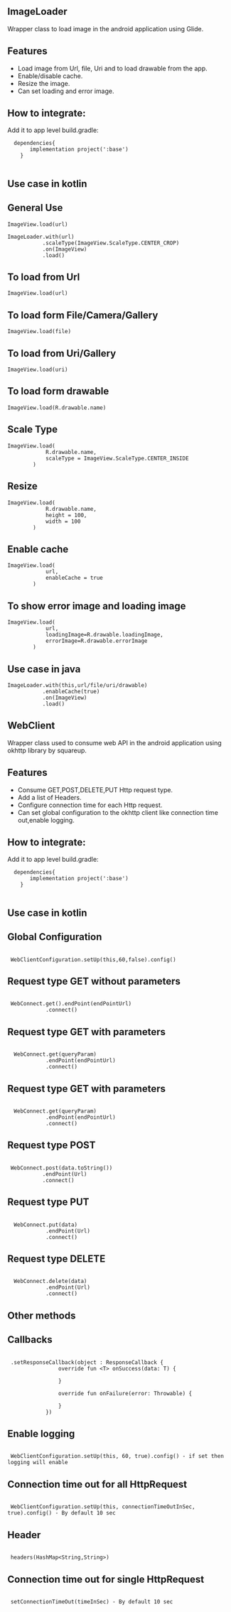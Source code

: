 ## ImageLoader

Wrapper class to load image in the android application using Glide.

## Features

* Load image from Url, file, Uri and to load drawable from the app.
* Enable/disable cache.
* Resize the image.
* Can set loading and error image.

## How to integrate:

Add it to app level build.gradle:

```
  dependencies{
       implementation project(':base')
    }
    
```

## Use case in kotlin

## General Use

``` 
ImageView.load(url)

ImageLoader.with(url)
           .scaleType(ImageView.ScaleType.CENTER_CROP)
           .on(ImageView)
           .load() 

```

## To load from Url

```
ImageView.load(url)
```

## To load form File/Camera/Gallery

```
ImageView.load(file)

```

## To load from Uri/Gallery

```
ImageView.load(uri)

```

## To load form drawable

```
ImageView.load(R.drawable.name)

```

## Scale Type

``` 
ImageView.load(
            R.drawable.name,
            scaleType = ImageView.ScaleType.CENTER_INSIDE
        )
```

## Resize

```
ImageView.load(
            R.drawable.name,
            height = 100,
            width = 100
        )
```

## Enable cache

```
ImageView.load(
            url,
            enableCache = true
        )
```

## To show error image and loading image

```
ImageView.load(
            url,
            loadingImage=R.drawable.loadingImage,
            errorImage=R.drawable.errorImage
        )

```

## Use case in java

```
ImageLoader.with(this,url/file/uri/drawable)
           .enableCache(true)
           .on(ImageView)
           .load() 
```

## WebClient

Wrapper class used to consume web API in the android application using okhttp library by squareup.

## Features

* Consume GET,POST,DELETE,PUT Http request type.
* Add a list of Headers.
* Configure connection time for each Http request.
* Can set global configuration to the okhttp client like connection time out,enable logging.

## How to integrate:

Add it to app level build.gradle:

```
  dependencies{
       implementation project(':base')
    }
    
```

## Use case in kotlin

## Global Configuration

``` 

 WebClientConfiguration.setUp(this,60,false).config()

```

## Request type GET without parameters

``` 

 WebConnect.get().endPoint(endPointUrl)
            .connect()

```

## Request type GET with parameters

``` 

  WebConnect.get(queryParam)
            .endPoint(endPointUrl)
            .connect()

```

## Request type GET with parameters

``` 

  WebConnect.get(queryParam)
            .endPoint(endPointUrl)
            .connect()

```

## Request type POST

``` 

 WebConnect.post(data.toString())
           .endPoint(Url)
           .connect()

```

## Request type PUT

``` 

  WebConnect.put(data)
            .endPoint(Url)           
            .connect()

```

## Request type DELETE

``` 

  WebConnect.delete(data)
            .endPoint(Url)
            .connect()
```

## Other methods

## Callbacks

``` 

 .setResponseCallback(object : ResponseCallback {
                override fun <T> onSuccess(data: T) {
                   
                }

                override fun onFailure(error: Throwable) {
                   
                }
            })
```

## Enable logging

``` 

 WebClientConfiguration.setUp(this, 60, true).config() - if set then logging will enable 
```

## Connection time out for all HttpRequest

``` 

 WebClientConfiguration.setUp(this, connectionTimeOutInSec, true).config() - By default 10 sec 
```

## Header

``` 

 headers(HashMap<String,String>)
```

## Connection time out for single HttpRequest

``` 

 setConnectionTimeOut(timeInSec) - By default 10 sec
```
